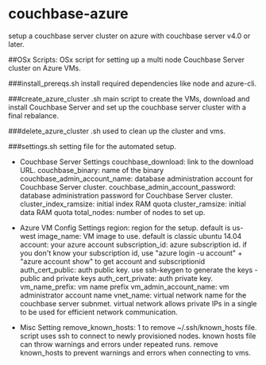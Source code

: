 # couchbase-azure
setup a couchbase server cluster on azure with couchbase server v4.0 or later. 

##OSx Scripts: 
OSx script for setting up a multi node Couchbase Server cluster on Azure VMs.

###install_prereqs.sh
install required dependencies like node and azure-cli.

###create_azure_cluster .sh
main script to create the VMs, download and install Couchbase Server and set up the couchbase server cluster with a final rebalance.

###delete_azure_cluster .sh
used to clean up the cluster and vms.

###settings.sh
setting file for the automated setup.
- Couchbase Server Settings
couchbase_download: link to the download URL.
couchbase_binary: name of the binary
couchbase_admin_account_name: database administration account for Couchbase Server cluster.
couchbase_admin_account_password: database administration password for Couchbase Server cluster.
cluster_index_ramsize: initial index RAM quota
cluster_ramsize: initial data RAM quota
total_nodes: number of nodes to set up.

- Azure VM Config Settings
region: region for the setup. default is us-west
image_name: VM image to use. default is classic ubuntu 14.04
account: your azure account
subscription_id: azure subscription id. if you don't know your subscription id, use "azure login -u account" +  "azure account show" to get  account and subscriptionid 
auth_cert_public: auth public key. use ssh-keygen to generate the keys - public and private keys
auth_cert_private: auth private key. 
vm_name_prefix: vm name prefix
vm_admin_account_name: vm administrator account name
vnet_name: virtual network name for the couchbase server subnmet. virtual network allows private IPs in a single to be used for efficient network communication. 

- Misc Setting
remove_known_hosts: 1 to remove ~/.ssh/known_hosts file. script uses ssh to connect to newly provisioned nodes. known hosts file can throw warnings and errors under repeated runs. remove known_hosts to prevent warnings and errors when connecting to vms.
